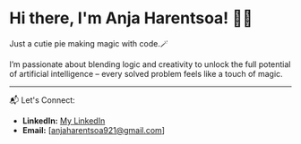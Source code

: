 # Hi there, I'm Anja Harentsoa! 👋✨

Just a cutie pie making magic with code.🪄  

I’m passionate about blending logic and creativity to unlock the full potential of artificial intelligence – every solved problem feels like a touch of magic.

---

📬 Let's Connect:  
- **LinkedIn:** [My LinkedIn](www.linkedin.com/in/anja-harentsoa-aa321b28a)  
- **Email:** [anjaharentsoa921@gmail.com] 

